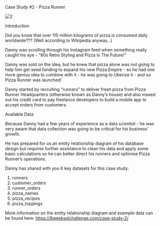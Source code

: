 Case Study #2 - Pizza Runner

![2](https://user-images.githubusercontent.com/72542241/155886518-da450ae9-bbf1-4387-9f00-0439954c75b8.png)

Introduction

Did you know that over 115 million kilograms of pizza is consumed daily worldwide??? (Well according to Wikipedia anyway…)

Danny was scrolling through his Instagram feed when something really caught his eye - “80s Retro Styling and Pizza Is The Future!”

Danny was sold on the idea, but he knew that pizza alone was not going to help him get seed funding to expand his new Pizza Empire - so he had one more genius idea to combine with it - he was going to Uberize it - and so Pizza Runner was launched!

Danny started by recruiting “runners” to deliver fresh pizza from Pizza Runner Headquarters (otherwise known as Danny’s house) and also maxed out his credit card to pay freelance developers to build a mobile app to accept orders from customers.

Available Data

Because Danny had a few years of experience as a data scientist - he was very aware that data collection was going to be critical for his business’ growth.

He has prepared for us an entity relationship diagram of his database design but requires further assistance to clean his data and apply some basic calculations so he can better direct his runners and optimise Pizza Runner’s operations.

Danny has shared with you 6 key datasets for this case study:

1) runners
2) customer_orders
3) runner_orders
4) pizza_names
5) pizza_recipes
6) pizza_toppings

More information on the entity relationship diagram and example data can be found here:
https://8weeksqlchallenge.com/case-study-2/
